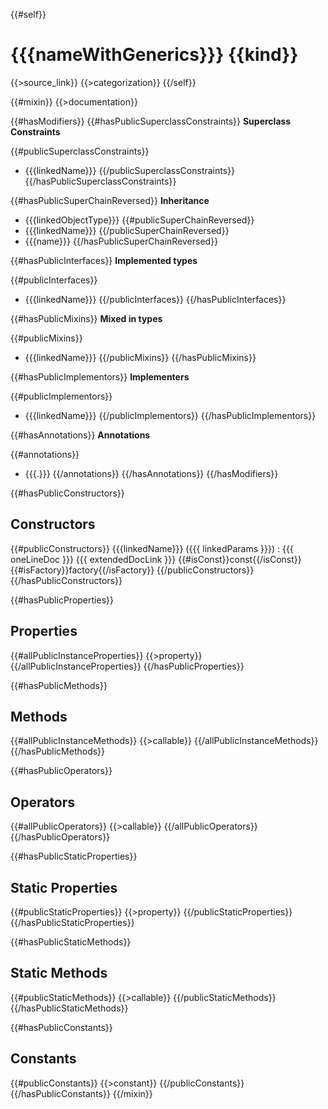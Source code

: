 {{#self}}
# {{{nameWithGenerics}}} {{kind}}

{{>source_link}}
{{>categorization}}
{{/self}}

{{#mixin}}
{{>documentation}}

{{#hasModifiers}}
{{#hasPublicSuperclassConstraints}}
**Superclass Constraints**

{{#publicSuperclassConstraints}}
- {{{linkedName}}}
{{/publicSuperclassConstraints}}
{{/hasPublicSuperclassConstraints}}

{{#hasPublicSuperChainReversed}}
**Inheritance**

- {{{linkedObjectType}}}
{{#publicSuperChainReversed}}
- {{{linkedName}}}
{{/publicSuperChainReversed}}
- {{{name}}}
{{/hasPublicSuperChainReversed}}

{{#hasPublicInterfaces}}
**Implemented types**

{{#publicInterfaces}}
- {{{linkedName}}}
{{/publicInterfaces}}
{{/hasPublicInterfaces}}

{{#hasPublicMixins}}
**Mixed in types**

{{#publicMixins}}
- {{{linkedName}}}
{{/publicMixins}}
{{/hasPublicMixins}}

{{#hasPublicImplementors}}
**Implementers**

{{#publicImplementors}}
- {{{linkedName}}}
{{/publicImplementors}}
{{/hasPublicImplementors}}

{{#hasAnnotations}}
**Annotations**
  
{{#annotations}}
- {{{.}}}
{{/annotations}}
{{/hasAnnotations}}
{{/hasModifiers}}

{{#hasPublicConstructors}}
## Constructors

{{#publicConstructors}}
{{{linkedName}}} ({{{ linkedParams }}})
: {{{ oneLineDoc }}} {{{ extendedDocLink }}}
{{#isConst}}const{{/isConst}} {{#isFactory}}factory{{/isFactory}}
{{/publicConstructors}}
{{/hasPublicConstructors}}

{{#hasPublicProperties}}
## Properties

{{#allPublicInstanceProperties}}
{{>property}}
{{/allPublicInstanceProperties}}
{{/hasPublicProperties}}

{{#hasPublicMethods}}
## Methods

{{#allPublicInstanceMethods}}
{{>callable}}
{{/allPublicInstanceMethods}}
{{/hasPublicMethods}}

{{#hasPublicOperators}}
## Operators

{{#allPublicOperators}}
{{>callable}}
{{/allPublicOperators}}
{{/hasPublicOperators}}

{{#hasPublicStaticProperties}}
## Static Properties

{{#publicStaticProperties}}
{{>property}}
{{/publicStaticProperties}}
{{/hasPublicStaticProperties}}

{{#hasPublicStaticMethods}}
## Static Methods

{{#publicStaticMethods}}
{{>callable}}
{{/publicStaticMethods}}
{{/hasPublicStaticMethods}}

{{#hasPublicConstants}}
## Constants

{{#publicConstants}}
{{>constant}}
{{/publicConstants}}
{{/hasPublicConstants}}
{{/mixin}}
